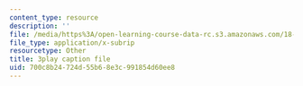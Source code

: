 ```yaml
---
content_type: resource
description: ''
file: /media/https%3A/open-learning-course-data-rc.s3.amazonaws.com/18-03sc-differential-equations-fall-2011/700c8b24724d55b68e3c991854d60ee8_heBvViSi9xQ.vtt
file_type: application/x-subrip
resourcetype: Other
title: 3play caption file
uid: 700c8b24-724d-55b6-8e3c-991854d60ee8
---
```

